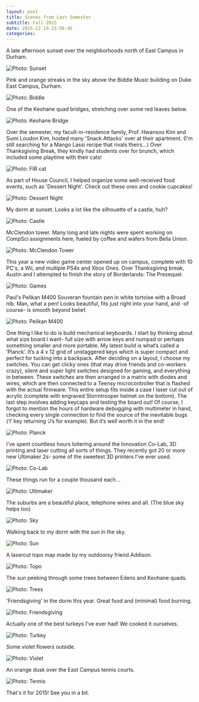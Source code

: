 ```yaml
---
layout: post
title: Scenes from Last Semester
subtitle: Fall 2015
date: 2015-12-19 23:56:45
categories: 
---
```

A late afternoon sunset over the neighborhoods north of East Campus in Durham. 

<img alt="Photo: Sunset" src="http://brianmlin.com/Images/2015.11.29/barn.jpg" style="max-width:630px;">

Pink and orange streaks in the sky above the Biddle Music building on Duke East Campus, Durham. 

<img alt="Photo: Biddle" src="http://brianmlin.com/Images/2015.11.29/Biddle.jpg" style="max-width:630px;">

One of the Keohane quad bridges, stretching over some red leaves below. 

<img alt="Photo: Keohane Bridge" src="http://brianmlin.com/Images/2015.11.29/bridge.jpg" style="max-width:630px;">

Over the semester, my facult-in-residence family, Prof. Hwansoo Kim and Sumi Loudon Kim, hosted many 'Snack Attacks' over at their apartment. (I'm still searching for a Mango Lassi recipe that rivals theirs...) Over Thanksgiving Break, they kindly had students over for brunch, which included some playtime with their cats! 

<img alt="Photo: FIR cat" src="http://brianmlin.com/Images/2015.11.29/cat.jpg" style="max-width:630px;">

As part of House Council, I helped organize some well-received food events, such as 'Dessert Night'. Check out these oreo and cookie cupcakes! 

<img alt="Photo: Dessert Night" src="http://brianmlin.com/Images/2015.11.29/desert.jpg" style="max-width:630px;">

My dorm at sunset. Looks a lot like the silhouette of a castle, huh? 

<img alt="Photo: Castle" src="http://brianmlin.com/Images/2015.11.29/fort.jpg" style="max-width:630px;">

McClendon tower. Many long and late nights were spent working on CompSci assignments here, fueled by coffee and wafers from Bella Union. 

<img alt="Photo: McClendon Tower" src="http://brianmlin.com/Images/2015.11.29/McClendon.jpg" style="max-width:630px;">

This year a new video game center opened up on campus, complete with 10 PC's, a Wii, and multiple PS4s and Xbox Ones. Over Thanksgiving break, Austin and I attempted to finish the story of Borderlands: The Presequel. 

<img alt="Photo: Games" src="http://brianmlin.com/Images/2015.11.29/Mount.jpg" style="max-width:630px;">

Paul's Pelikan M400 Souveran fountain pen in white tortoise with a Broad nib. Man, what a pen! Looks beautiful, fits just right into your hand, and -of course- is smooth beyond belief. 

<img alt="Photo: Pelikan M400" src="http://brianmlin.com/Images/2015.11.29/pelican.jpg" style="max-width:630px;">

One thing I like to do is build mechanical keyboards. I start by thinking about what size board I want- full size with arrow keys and numpad or perhaps something smaller and more portable. My latest build is what’s called a ‘Planck’. It’s a 4 x 12 grid of unstaggered keys which is super compact and perfect for tucking into a backpack. After deciding on a layout, I choose my switches. You can get clicky ones (that may drive friends and co-workers crazy), silent and super light switches designed for gaming, and everything in between. These switches are then arranged in a matrix with diodes and wires, which are then connected to a Teensy microcontroller that is flashed with the actual firmware. This entire setup fits inside a case I laser cut out of acrylic (complete with engraved Stormtrooper helmet on the bottom). The last step involves adding keycaps and testing the board out! Of course, I forgot to mention the hours of hardware debugging with multimeter in hand, checking every single connection to find the source of the inevitable bugs (‘I’ key returning ‘J’s for example). But it’s well worth it in the end!

<img alt="Photo: Planck" src="http://brianmlin.com/Images/2015.11.29/Planck.jpg" style="max-width:630px;">

I've spent countless hours loitering around the Innovation Co-Lab, 3D printing and laser cutting all sorts of things. They recently got 20 or more new Ultimaker 2s- some of the sweetest 3D printers I've ever used. 

<img alt="Photo: Co-Lab" src="http://brianmlin.com/Images/2015.11.29/shelf.jpg" style="max-width:630px;">

These things run for a couple thousand each...  

<img alt="Photo: Ultimaker" src="http://brianmlin.com/Images/2015.11.29/ultimaker.jpg" style="max-width:630px;">

The suburbs are a beautiful place, telephone wires and all. (The blue sky helps too)

<img alt="Photo: Sky" src="http://brianmlin.com/Images/2015.11.29/sky.jpg" style="max-width:630px;">

Walking back to my dorm with the sun in the sky. 

<img alt="Photo: Sun" src="http://brianmlin.com/Images/2015.11.29/stones.jpg" style="max-width:630px;">

A lasercut topo map made by my outdoorsy friend Addison. 

<img alt="Photo: Topo" src="http://brianmlin.com/Images/2015.11.29/topo.jpg" style="max-width:630px;">

The sun peeking through some trees between Edens and Keohane quads. 

<img alt="Photo: Trees" src="http://brianmlin.com/Images/2015.11.29/trees.jpg" style="max-width:630px;">

'Friendsgiving' in the dorm this year. Great food and (minimal) food burning. 

<img alt="Photo: Friendsgiving" src="http://brianmlin.com/Images/2015.11.29/creation.jpg" style="max-width:630px;">

Actually one of the best turkeys I've ever had! We cooked it ourselves. 

<img alt="Photo: Turkey" src="http://brianmlin.com/Images/2015.11.29/Turkey.jpg" style="max-width:630px;">

Some violet flowers outside.  

<img alt="Photo: Violet" src="http://brianmlin.com/Images/2015.11.29/violet.jpg" style="max-width:630px;">

An orange dusk over the East Campus tennis courts.  

<img alt="Photo: Tennis" src="http://brianmlin.com/Images/2015.11.29/sunsetCourts.jpg" style="max-width:630px;">

That's it for 2015! See you in a bit. 